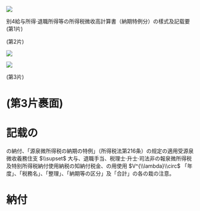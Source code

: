 ![](https://www.nta.go.jp/tmp/39ad6cb1-4692-486d-bc7a-f697973d7479/images/22d7b6bb9ac12b4b0673054c96a2c58cbb4003c23a167b3c1264430710276f3b.jpg)

别4給与所得·退職所得等の所得税微收高計算書（納期特例分）の樣式及記载要(第1片)

(第2片)

![](https://www.nta.go.jp/tmp/39ad6cb1-4692-486d-bc7a-f697973d7479/images/4b8538f1f8d8204a1c5ffa851de3a6e04a1493c67897e4372f8c4efec825ef12.jpg)

![](https://www.nta.go.jp/tmp/39ad6cb1-4692-486d-bc7a-f697973d7479/images/fcce73b3dbaff553b1b4dc074612f29fbd9b7d40c3ab5395d61281e4801b0c69.jpg)

(第3片)

# (第3片裹面)

# 記载の

の納付、「源泉微所得税の納期の特例」（所得税法第216条）の规定の適用受源泉微收羲務住支 $\\supset$ 大与、退職手当、税理士·升士·司法非の報泉微所得税及特别所得税納付使用納税の知納付税金、の用使用 $V^{\\lambda}\\circ$ 「年度」、「税務名」、「整理」、「納期等の区分」及「合計」の各の栽の注意。

# 納付